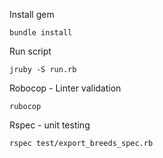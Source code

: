 Install gem

    bundle install

Run script

    jruby -S run.rb

Robocop - Linter validation
    
    rubocop

Rspec - unit testing
    
    rspec test/export_breeds_spec.rb